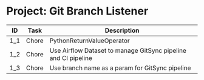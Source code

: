 # Project: Git Branch Listener
| ID | Task | Description |
|-----|-------|---------------------------|
| 1_1 | Chore | PythonReturnValueOperator |
| 1_2 | Chore | Use Airflow Dataset to manage GitSync pipeline and CI pipeline |
| 1_3 | Chore | Use branch name as a param for GitSync pipeline |
